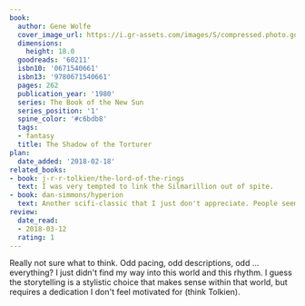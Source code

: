 ```yaml
---
book:
  author: Gene Wolfe
  cover_image_url: https://i.gr-assets.com/images/S/compressed.photo.goodreads.com/books/1329650008l/60211._SX98_.jpg
  dimensions:
    height: 18.0
  goodreads: '60211'
  isbn10: '0671540661'
  isbn13: '9780671540661'
  pages: 262
  publication_year: '1980'
  series: The Book of the New Sun
  series_position: '1'
  spine_color: '#c6bdb8'
  tags:
  - fantasy
  title: The Shadow of the Torturer
plan:
  date_added: '2018-02-18'
related_books:
- book: j-r-r-tolkien/the-lord-of-the-rings
  text: I was very tempted to link the Silmarillion out of spite.
- book: dan-simmons/hyperion
  text: Another scifi-classic that I just don't appreciate. People seem to think the two are linked.
review:
  date_read:
  - 2018-03-12
  rating: 1
---
```


Really not sure what to think. Odd pacing, odd descriptions, odd … everything? I just didn't find my way into this world
and this rhythm. I guess the storytelling is a stylistic choice that makes sense within that world, but requires a
dedication I don't feel motivated for (think Tolkien).
